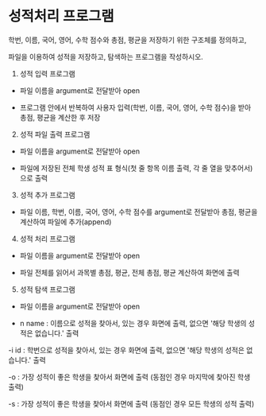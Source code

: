 # 성적처리 프로그램
학번, 이름, 국어, 영어, 수학 점수와 총점, 평균을 저장하기 위한 구조체를 정의하고,

파일을 이용하여 성적을 저장하고, 탐색하는 프로그램을 작성하시오.


1. 성적 입력 프로그램 

- 파일 이름을 argument로 전달받아 open

- 프로그램 안에서 반복하여 사용자 입력(학번, 이름, 국어, 영어, 수학 점수)을 받아 총점, 평균을 계산한 후 저장 

 

2. 성적 파일 출력 프로그램 

- 파일 이름을 argument로 전달받아 open

- 파일에 저장된 전체 학생 성적 표 형식(첫 줄 항목 이름 출력, 각 줄 열을 맞추어서)으로 출력 

 

3. 성적 추가 프로그램 

- 파일 이름, 학번, 이름, 국어, 영어, 수학 점수를 argument로 전달받아 총점, 평균을 계산하여 파일에 추가(append)

 

4. 성적 처리 프로그램 

- 파일 이름을 argument로 전달받아 open

- 파일 전체를 읽어서 과목별 총점, 평균, 전체 총점, 평균 계산하여 화면에 출력

 

5. 성적 탐색 프로그램 
- 파일 이름을 argument로 전달받아 open

- n name  : 이름으로 성적을 찾아서, 있는 경우 화면에 출력, 없으면 '해당 학생의 성적은 없습니다.' 출력

-i id : 학번으로 성적을 찾아서, 있는 경우 화면에 출력, 없으면  '해당 학생의 성적은 없습니다.' 출력  

-o : 가장 성적이 좋은 학생을 찾아서 화면에 출력 (동점인 경우 마지막에 찾아진 학생 출력)

-s :  가장 성적이 좋은 학생을 찾아서 화면에 출력 (동점인 경우 모든 학생의 성적 출력)
